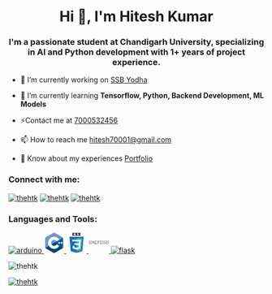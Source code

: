 <h1 align="center">Hi 👋, I'm Hitesh Kumar</h1>
<h3 align="center">I'm a passionate student at Chandigarh University, specializing in AI and Python development with 1+ years of project experience.</h3>

- 🔭 I’m currently working on [SSB Yodha](https://github.com/thehtk/ssb_yodha)

- 🌱 I’m currently learning **Tensorflow, Python, Backend Development, ML Models**

- ⚡Contact me at [7000532456](tel:+917000532456)

- 📫 How to reach me [hitesh70001@gmail.com](mailto:hitesh70001@gmail.com)

- 📄 Know about my experiences [Portfolio](https://thehtk.github.io/portfolio/)

<h3 align="left">Connect with me:</h3>
<p align="left">
<a href="https://linkedin.com/in/thehtk" target="_blank"><img align="center" src="https://raw.githubusercontent.com/rahuldkjain/github-profile-readme-generator/master/src/images/icons/Social/linked-in-alt.svg" alt="thehtk" height="30" width="40" /></a>
<a href="https://fb.com/thehtk" target="_blank"><img align="center" src="https://raw.githubusercontent.com/rahuldkjain/github-profile-readme-generator/master/src/images/icons/Social/facebook.svg" alt="thehtk" height="30" width="40" /></a>
<a href="https://www.hackerrank.com/thehtk" target="_blank"><img align="center" src="https://raw.githubusercontent.com/rahuldkjain/github-profile-readme-generator/master/src/images/icons/Social/hackerrank.svg" alt="thehtk" height="30" width="40" /></a>
</p>

<h3 align="left">Languages and Tools:</h3>
<p align="left"> 
  <a href="https://www.arduino.cc/" target="_blank" rel="noreferrer"> <img src="https://cdn.worldvectorlogo.com/logos/arduino-1.svg" alt="arduino" width="40" height="40"/> </a> 
  <a href="https://www.w3schools.com/cpp/" target="_blank" rel="noreferrer"> <img src="https://raw.githubusercontent.com/devicons/devicon/master/icons/cplusplus/cplusplus-original.svg" alt="cplusplus" width="40" height="40"/> </a> 
  <a href="https://www.w3schools.com/css/" target="_blank" rel="noreferrer"> <img src="https://raw.githubusercontent.com/devicons/devicon/master/icons/css3/css3-original-wordmark.svg" alt="css3" width="40" height="40"/> </a> 
  <a href="https://expressjs.com" target="_blank" rel="noreferrer"> <img src="https://raw.githubusercontent.com/devicons/devicon/master/icons/express/express-original-wordmark.svg" alt="express" width="40" height="40"/> </a> 
  <a href="https://flask.palletsprojects.com/" target="_blank" rel="noreferrer"> <img src="https://www.vectorlogo.zone/logos/pocoo_flask/pocoo_flask-icon.svg" alt="flask" width="40" height="40"/> 
  </a>
</p>

<p align="left"> <img src="https://komarev.com/ghpvc/?username=thehtk&label=Profile%20views&color=0e75b6&style=flat" alt="thehtk" target="_blank"/> </p>
<p align="left"> <a href="https://github.com/ryo-ma/github-profile-trophy"><img src="https://github-profile-trophy.vercel.app/?username=thehtk" alt="thehtk" target="_blank"/></a> </p>
